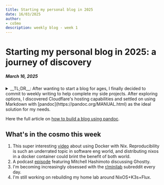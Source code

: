 ```yaml
---
title: Starting my personal blog in 2025
date: 16/03/2025
author:
- co5mo
description: weekly blog - week 1
---
```

# Starting my personal blog in 2025: a journey of discovery

##### March 16, 2025

<details>
<summary>
__TL;DR__: After wanting to start a blog for ages, I finally decided to commit to weekly writing to help complete my side projects.
After exploring options, I discovered Cloudflare's hosting capabilities and settled on using Markdown with [pandoc](https://pandoc.org/MANUAL.html) as the ideal solution for my needs.
</summary>
I've always wanted to start a personal blog, but I never had the courage to build one or try popular platforms like Medium or Substack. A few days ago while exercising at the gym, I had a realization: setting a weekly deadline to write about my recent activities would motivate me to accomplish more and potentially finish my side projects instead of abandoning them on GitHub. Perhaps I'll finally open-source some of them.
I grabbed my phone and began researching popular options.
My requirements were straightforward:

- Custom domain support
- Simple writing and publishing process
- Clean, minimal design and features
- RSS feed functionality
- Good code display capabilities
- Free and preferably not corporate-owned

The last requirement eliminated most blogging platforms (despite Substack's interesting approach).
I then realized I would need to host something myself, so I checked Cloudflare, my domain provider, for included hosting options. I discovered they support numerous web frameworks and offer automatic building and deployment from Git repositories.
Among the frameworks listed, Hugo caught my eye, so I dove into the documentation. Unfortunately, everything seemed overly complex for my simple needs. I considered writing plain HTML files (which Cloudflare's CDN supports), but creating raw HTML is just as tedious as learning a new tool like Hugo.
I concluded that Markdown might be the ideal solution to focus on writing without HTML complexities. After exploring various tools, I discovered [pandoc](https://pandoc.org/MANUAL.html), which claims to be the leading converter between markup formats.
</details>

Here the full article on [how to build a blog using pandoc](./how-to-build-a-blog.html).

## What's in the cosmo this week

1. This super interesting [video](https://www.youtube.com/watch?v=5XY3K8DH55M&t=581s) about using Docker with Nix.
    Reproducibility is such an underrated topic in software eng world, and distributing nixos in a docker container could brint the benefit of both world.
2. A podcast [episode](https://share.transistor.fm/s/7d278697) featuring Mitchell Hashimoto discussing Ghostty.
3. I'm becoming increasingly obsessed with the [r/minilab](https://www.reddit.com/r/minilab/) subreddit every day.
4. I'm still working on rebuilding my home lab around NixOS+K3s+Flux.
